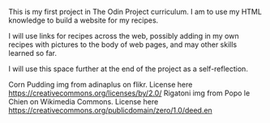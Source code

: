 This is my first project in The Odin Project curriculum. I am to use my HTML knowledge to build a website for my recipes.

I will use links for recipes across the web, possibly adding in my own recipes with pictures to the body of web pages, and may other skills learned so far. 

I will use this space further at the end of the project as a self-reflection. 

Corn Pudding img from adinaplus on flikr. License here https://creativecommons.org/licenses/by/2.0/
Rigatoni img from Popo le Chien on Wikimedia Commons. License here https://creativecommons.org/publicdomain/zero/1.0/deed.en
